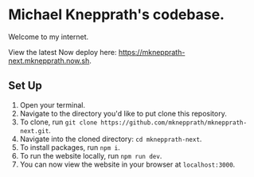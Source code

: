 # Michael Knepprath's codebase.
Welcome to my internet.

View the latest Now deploy here: https://mknepprath-next.mknepprath.now.sh.

## Set Up
1. Open your terminal.
1. Navigate to the directory you'd like to put clone this repository.
1. To clone, run `git clone https://github.com/mknepprath/mknepprath-next.git`.
1. Navigate into the cloned directory: `cd mknepprath-next`.
1. To install packages, run `npm i`.
1. To run the website locally, run `npm run dev`.
1. You can now view the website in your browser at `localhost:3000`.
